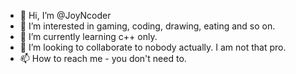 - 👋 Hi, I’m @JoyNcoder
- 👀 I’m interested in gaming, coding, drawing, eating and so on.
- 🌱 I’m currently learning c++ only.
- 💞️ I’m looking to collaborate to nobody actually. I am not that pro.
- 📫 How to reach me - you don't need to.

<!---
JoyNcoder/JoyNcoder is a ✨ special ✨ repository because its `README.md` (this file) appears on your GitHub profile.
You can click the Preview link to take a look at your changes.
--->
